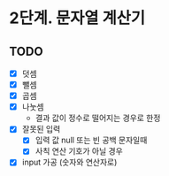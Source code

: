 # 2단계. 문자열 계산기 

## TODO

- [X] 덧셈
- [x] 뺄셈
- [X] 곱셈
- [X] 나눗셈
  * 결과 값이 정수로 떨어지는 경우로 한정
- [X] 잘못된 입력 
  - [X] 입력 값 null 또는 빈 공백 문자일때 
  - [x] 사칙 연산 기호가 아닐 경우
- [X] input 가공 (숫자와 연산자로)